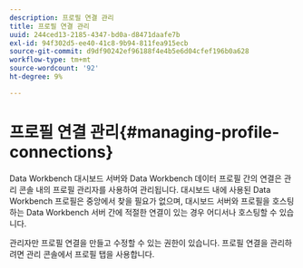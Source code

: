 ```yaml
---
description: 프로필 연결 관리
title: 프로필 연결 관리
uuid: 244ced13-2185-4347-bd0a-d8471daafe7b
exl-id: 94f302d5-ee40-41c8-9b94-811fea915ecb
source-git-commit: d9df90242ef96188f4e4b5e6d04cfef196b0a628
workflow-type: tm+mt
source-wordcount: '92'
ht-degree: 9%

---
```


# 프로필 연결 관리{#managing-profile-connections}

Data Workbench 대시보드 서버와 Data Workbench 데이터 프로필 간의 연결은 관리 콘솔 내의 프로필 관리자를 사용하여 관리됩니다. 대시보드 내에 사용된 Data Workbench 프로필은 중앙에서 찾을 필요가 없으며, 대시보드 서버와 프로필을 호스팅하는 Data Workbench 서버 간에 적절한 연결이 있는 경우 어디서나 호스팅할 수 있습니다.

관리자만 프로필 연결을 만들고 수정할 수 있는 권한이 있습니다. 프로필 연결을 관리하려면 관리 콘솔에서 프로필 탭을 사용합니다.
